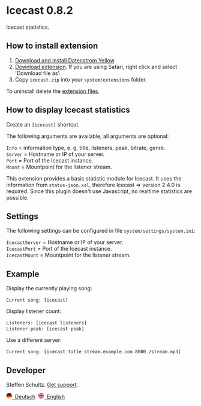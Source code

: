 Icecast 0.8.2
=============
Icecast statistics.

## How to install extension

1. [Download and install Datenstrom Yellow](https://github.com/datenstrom/yellow/).
2. [Download extension](https://github.com/schulle4u/yellow-extensions-schulle4u/raw/master/zip/icecast.zip). If you are using Safari, right click and select 'Download file as'.
3. Copy `icecast.zip` into your `system/extensions` folder.

To uninstall delete the [extension files](extension.ini).

## How to display Icecast statistics

Create an `[icecast]` shortcut. 

The following arguments are available, all arguments are optional:

`Info` = information type, e. g. title, listeners, peak, bitrate, genre.  
`Server` = Hostname or IP of your server.  
`Port` = Port of the Icecast instance.  
`Mount` = Mountpoint for the listener stream. 

This extension provides a basic statistic module for Icecast. It uses the information from `status-json.xsl`, therefore Icecast => version 2.4.0 is required. Since this plugin doesn't use Javascript, no realtime statistics are possible. 

## Settings

The following settings can be configured in file `system/settings/system.ini`:

`IcecastServer` = Hostname or IP of your server.  
`IcecastPort` = Port of the Icecast instance.  
`IcecastMount` = Mountpoint for the listener stream. 

## Example

Display the currently playing song:

    Current song: [icecast]

Display listener count:

    Listeners: [icecast listeners]  
    Listener peak: [icecast peak]

Use a different server: 

    Current song: [icecast title stream.example.com 8000 /stream.mp3]


## Developer

Steffen Schultz. [Get support](https://github.com/schulle4u/yellow-extensions-schulle4u/issues).

<p>
<a href="README-de.md"><img src="https://raw.githubusercontent.com/datenstrom/yellow-extensions/master/features/help/language-de.png" width="15" height="15" alt="Deutsch">&nbsp; Deutsch</a>&nbsp;
<a href="README.md"><img src="https://raw.githubusercontent.com/datenstrom/yellow-extensions/master/features/help/language-en.png" width="15" height="15" alt="English">&nbsp; English</a>&nbsp;
</p>

